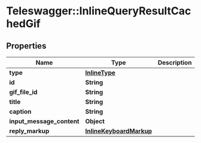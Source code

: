 # Teleswagger::InlineQueryResultCachedGif

## Properties
Name | Type | Description | Notes
------------ | ------------- | ------------- | -------------
**type** | [**InlineType**](InlineType.md) |  | 
**id** | **String** |  | 
**gif_file_id** | **String** |  | 
**title** | **String** |  | [optional] 
**caption** | **String** |  | [optional] 
**input_message_content** | **Object** |  | [optional] 
**reply_markup** | [**InlineKeyboardMarkup**](InlineKeyboardMarkup.md) |  | [optional] 


